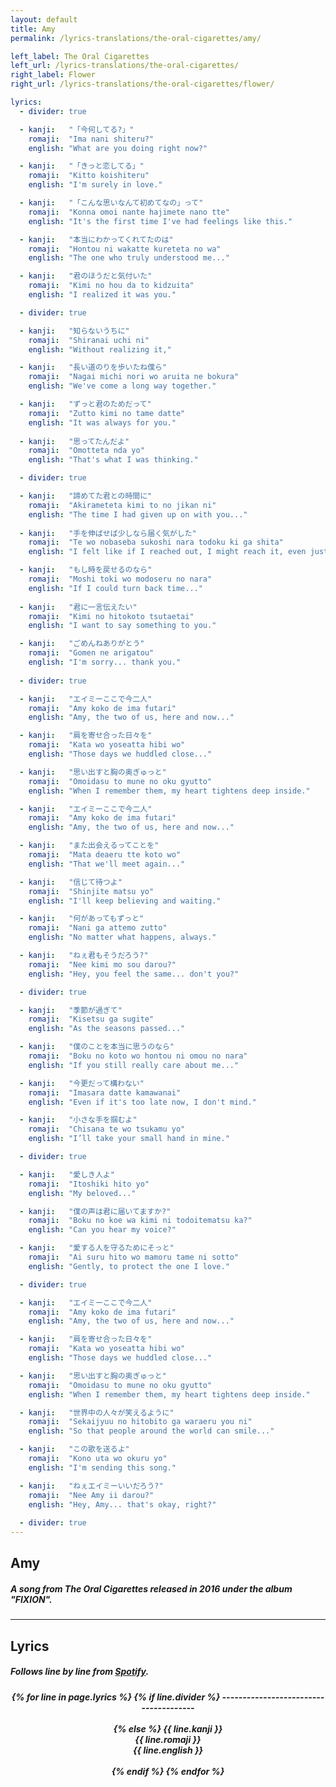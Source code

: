 ```yaml
---
layout: default
title: Amy
permalink: /lyrics-translations/the-oral-cigarettes/amy/

left_label: The Oral Cigarettes
left_url: /lyrics-translations/the-oral-cigarettes/
right_label: Flower
right_url: /lyrics-translations/the-oral-cigarettes/flower/

lyrics:
  - divider: true

  - kanji:   "「今何してる?」"
    romaji:  "Ima nani shiteru?"
    english: "What are you doing right now?"

  - kanji:   "「きっと恋してる」"
    romaji:  "Kitto koishiteru"
    english: "I'm surely in love."

  - kanji:   "「こんな思いなんて初めてなの」って"
    romaji:  "Konna omoi nante hajimete nano tte"
    english: "It's the first time I've had feelings like this."

  - kanji:   "本当にわかってくれてたのは"
    romaji:  "Hontou ni wakatte kureteta no wa"
    english: "The one who truly understood me..."

  - kanji:   "君のほうだと気付いた"
    romaji:  "Kimi no hou da to kidzuita"
    english: "I realized it was you."

  - divider: true

  - kanji:   "知らないうちに"
    romaji:  "Shiranai uchi ni"
    english: "Without realizing it,"

  - kanji:   "長い道のりを歩いたね僕ら"
    romaji:  "Nagai michi nori wo aruita ne bokura"
    english: "We've come a long way together."

  - kanji:   "ずっと君のためだって"
    romaji:  "Zutto kimi no tame datte"
    english: "It was always for you."
        
  - kanji:   "思ってたんだよ"
    romaji:  "Omotteta nda yo"
    english: "That's what I was thinking."

  - divider: true

  - kanji:   "諦めてた君との時間に"
    romaji:  "Akirameteta kimi to no jikan ni"
    english: "The time I had given up on with you..."
        
  - kanji:   "手を伸ばせば少しなら届く気がした"
    romaji:  "Te wo nobaseba sukoshi nara todoku ki ga shita"
    english: "I felt like if I reached out, I might reach it, even just a little."

  - kanji:   "もし時を戻せるのなら"
    romaji:  "Moshi toki wo modoseru no nara"
    english: "If I could turn back time..."
   
  - kanji:   "君に一言伝えたい"
    romaji:  "Kimi no hitokoto tsutaetai"
    english: "I want to say something to you."

  - kanji:   "ごめんねありがとう"
    romaji:  "Gomen ne arigatou"
    english: "I'm sorry... thank you."
  
  - divider: true

  - kanji:   "エイミーここで今二人"
    romaji:  "Amy koko de ima futari"
    english: "Amy, the two of us, here and now..."

  - kanji:   "肩を寄せ合った日々を"
    romaji:  "Kata wo yoseatta hibi wo"
    english: "Those days we huddled close..."

  - kanji:   "思い出すと胸の奥ぎゅっと"
    romaji:  "Omoidasu to mune no oku gyutto"
    english: "When I remember them, my heart tightens deep inside."

  - kanji:   "エイミーここで今二人"
    romaji:  "Amy koko de ima futari"
    english: "Amy, the two of us, here and now..."

  - kanji:   "また出会えるってことを"
    romaji:  "Mata deaeru tte koto wo"
    english: "That we'll meet again..."

  - kanji:   "信じて待つよ"
    romaji:  "Shinjite matsu yo"
    english: "I'll keep believing and waiting."

  - kanji:   "何があってもずっと"
    romaji:  "Nani ga attemo zutto"
    english: "No matter what happens, always."

  - kanji:   "ねぇ君もそうだろう?"
    romaji:  "Nee kimi mo sou darou?"
    english: "Hey, you feel the same... don't you?"

  - divider: true

  - kanji:   "季節が過ぎて"
    romaji:  "Kisetsu ga sugite"
    english: "As the seasons passed..."

  - kanji:   "僕のことを本当に思うのなら"
    romaji:  "Boku no koto wo hontou ni omou no nara"
    english: "If you still really care about me..."

  - kanji:   "今更だって構わない"
    romaji:  "Imasara datte kamawanai"
    english: "Even if it's too late now, I don't mind."

  - kanji:   "小さな手を掴むよ"
    romaji:  "Chisana te wo tsukamu yo"
    english: "I’ll take your small hand in mine."

  - divider: true

  - kanji:   "愛しき人よ"
    romaji:  "Itoshiki hito yo"
    english: "My beloved..."

  - kanji:   "僕の声は君に届いてますか?"
    romaji:  "Boku no koe wa kimi ni todoitematsu ka?"
    english: "Can you hear my voice?"

  - kanji:   "愛する人を守るためにそっと"
    romaji:  "Ai suru hito wo mamoru tame ni sotto"
    english: "Gently, to protect the one I love."

  - divider: true

  - kanji:   "エイミーここで今二人"
    romaji:  "Amy koko de ima futari"
    english: "Amy, the two of us, here and now..."

  - kanji:   "肩を寄せ合った日々を"
    romaji:  "Kata wo yoseatta hibi wo"
    english: "Those days we huddled close..."

  - kanji:   "思い出すと胸の奥ぎゅっと"
    romaji:  "Omoidasu to mune no oku gyutto"
    english: "When I remember them, my heart tightens deep inside."

  - kanji:   "世界中の人々が笑えるように"
    romaji:  "Sekaijyuu no hitobito ga waraeru you ni"
    english: "So that people around the world can smile..."

  - kanji:   "この歌を送るよ"
    romaji:  "Kono uta wo okuru yo"
    english: "I'm sending this song."

  - kanji:   "ねぇエイミーいいだろう?"
    romaji:  "Nee Amy ii darou?"
    english: "Hey, Amy... that's okay, right?"
    
  - divider: true
---
```


<!-- !PAGE CONTENT! -->
<div id="page-lyrics-translations-toc" class="w3-main">
  <section id="profile" class="w3-container">
    <h2><b>Amy</b></h2>
    <h5>
      A song from The Oral Cigarettes released in 2016 under the album "FIXION".
    </h5>
    <hr class="hr-main-body">
    <h2><b>Lyrics</b></h2>
    <h5>
      Follows line by line from <a href="https://open.spotify.com/track/1PubxlFeesWDghC3B9I280?si=dfdd361e391e4041" target="_blank"> Spotify</a>.<br>
    </h5>
    <div style="text-align:center;">
      <h5>
        {% for line in page.lyrics %}
          {% if line.divider %}
            --------------------------------------<br>
            <br>
          {% else %}
            {{ line.kanji }}<br>
            <em>{{ line.romaji }}</em><br>
            {{ line.english }}<br>
            <br>
          {% endif %}
        {% endfor %}
      </h5>
    </div>
  </section>
</div>